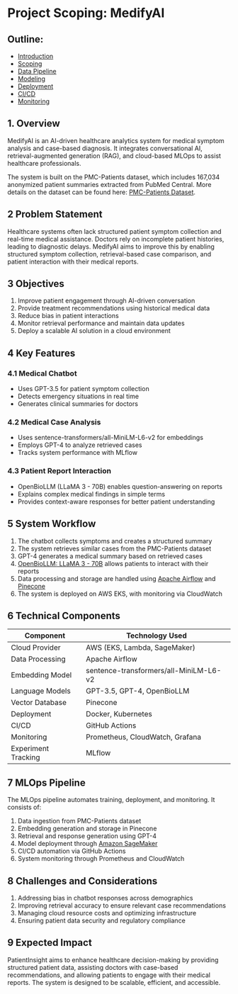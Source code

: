 # Project Scoping: MedifyAI

## Outline:

- [Introduction](introduction.md)
- [Scoping](scoping.md)
- [Data Pipeline](data_pipeline.md)
- [Modeling](modelling.md)
- [Deployment](deployment.md)
- [CI/CD](cicd.md)
- [Monitoring](monitoring.md)

## 1. Overview

MedifyAI is an AI-driven healthcare analytics system for medical symptom analysis and case-based diagnosis. It integrates conversational AI, retrieval-augmented generation (RAG), and cloud-based MLOps to assist healthcare professionals. 

The system is built on the PMC-Patients dataset, which includes 167,034 anonymized patient summaries extracted from PubMed Central. More details on the dataset can be found here: [PMC-Patients Dataset](https://huggingface.co/datasets/zhengyun21/PMC-Patients).

## 2 Problem Statement

Healthcare systems often lack structured patient symptom collection and real-time medical assistance. Doctors rely on incomplete patient histories, leading to diagnostic delays. MedifyAI aims to improve this by enabling structured symptom collection, retrieval-based case comparison, and patient interaction with their medical reports.

## 3 Objectives

1. Improve patient engagement through AI-driven conversation  
2. Provide treatment recommendations using historical medical data  
3. Reduce bias in patient interactions  
4. Monitor retrieval performance and maintain data updates  
5. Deploy a scalable AI solution in a cloud environment  

## 4 Key Features

### 4.1 Medical Chatbot  
- Uses GPT-3.5 for patient symptom collection  
- Detects emergency situations in real time  
- Generates clinical summaries for doctors  

### 4.2 Medical Case Analysis  
- Uses sentence-transformers/all-MiniLM-L6-v2 for embeddings  
- Employs GPT-4 to analyze retrieved cases  
- Tracks system performance with MLflow  

### 4.3 Patient Report Interaction  
- OpenBioLLM (LLaMA 3 - 70B) enables question-answering on reports  
- Explains complex medical findings in simple terms  
- Provides context-aware responses for better patient understanding  

## 5 System Workflow

1. The chatbot collects symptoms and creates a structured summary  
2. The system retrieves similar cases from the PMC-Patients dataset  
3. GPT-4 generates a medical summary based on retrieved cases  
4. [OpenBioLLM: LLaMA 3 - 70B](https://www.saama.com/introducing-openbiollm-llama3-70b-8b-saamas-ai-research-lab-released-the-most-openly-available-medical-domain-llms-to-date/)  allows patients to interact with their reports  
5. Data processing and storage are handled using [Apache Airflow](https://airflow.apache.org/docs/apache-airflow/stable/)  and [Pinecone](https://www.pinecone.io/)  
6. The system is deployed on AWS EKS, with monitoring via CloudWatch  

## 6 Technical Components

| Component | Technology Used |
|-----------|----------------|
| Cloud Provider | AWS (EKS, Lambda, SageMaker) |
| Data Processing | Apache Airflow |
| Embedding Model | sentence-transformers/all-MiniLM-L6-v2 |
| Language Models | GPT-3.5, GPT-4, OpenBioLLM |
| Vector Database | Pinecone |
| Deployment | Docker, Kubernetes |
| CI/CD | GitHub Actions |
| Monitoring | Prometheus, CloudWatch, Grafana |
| Experiment Tracking | MLflow |

## 7 MLOps Pipeline

The MLOps pipeline automates training, deployment, and monitoring. It consists of:  
1. Data ingestion from PMC-Patients dataset  
2. Embedding generation and storage in Pinecone  
3. Retrieval and response generation using GPT-4  
4. Model deployment through [Amazon SageMaker](https://docs.aws.amazon.com/sagemaker/)  
5. CI/CD automation via GitHub Actions  
6. System monitoring through Prometheus and CloudWatch  

## 8 Challenges and Considerations

1. Addressing bias in chatbot responses across demographics  
2. Improving retrieval accuracy to ensure relevant case recommendations  
3. Managing cloud resource costs and optimizing infrastructure  
4. Ensuring patient data security and regulatory compliance  

## 9 Expected Impact

PatientInsight aims to enhance healthcare decision-making by providing structured patient data, assisting doctors with case-based recommendations, and allowing patients to engage with their medical reports. The system is designed to be scalable, efficient, and accessible.  


